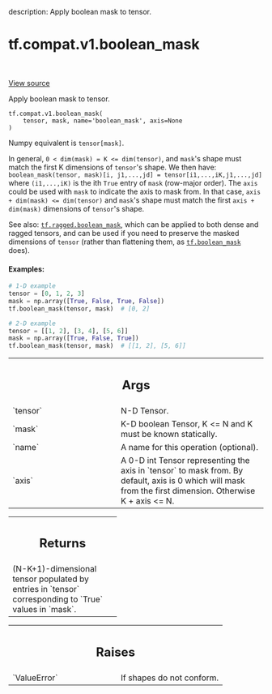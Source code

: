 description: Apply boolean mask to tensor.

<div itemscope itemtype="http://developers.google.com/ReferenceObject">
<meta itemprop="name" content="tf.compat.v1.boolean_mask" />
<meta itemprop="path" content="Stable" />
</div>

# tf.compat.v1.boolean_mask

<!-- Insert buttons and diff -->

<table class="tfo-notebook-buttons tfo-api nocontent" align="left">

</table>

<a target="_blank" class="external" href="/code/stable/tensorflow/python/ops/array_ops.py">View source</a>



Apply boolean mask to tensor.


<pre class="devsite-click-to-copy prettyprint lang-py tfo-signature-link">
<code>tf.compat.v1.boolean_mask(
    tensor, mask, name=&#x27;boolean_mask&#x27;, axis=None
)
</code></pre>



<!-- Placeholder for "Used in" -->

Numpy equivalent is `tensor[mask]`.

In general, `0 < dim(mask) = K <= dim(tensor)`, and `mask`'s shape must match
the first K dimensions of `tensor`'s shape.  We then have:
  `boolean_mask(tensor, mask)[i, j1,...,jd] = tensor[i1,...,iK,j1,...,jd]`
where `(i1,...,iK)` is the ith `True` entry of `mask` (row-major order).
The `axis` could be used with `mask` to indicate the axis to mask from.
In that case, `axis + dim(mask) <= dim(tensor)` and `mask`'s shape must match
the first `axis + dim(mask)` dimensions of `tensor`'s shape.

See also: <a href="../../../tf/ragged/boolean_mask.md"><code>tf.ragged.boolean_mask</code></a>, which can be applied to both dense and
ragged tensors, and can be used if you need to preserve the masked dimensions
of `tensor` (rather than flattening them, as <a href="../../../tf/boolean_mask.md"><code>tf.boolean_mask</code></a> does).

#### Examples:



```python
# 1-D example
tensor = [0, 1, 2, 3]
mask = np.array([True, False, True, False])
tf.boolean_mask(tensor, mask)  # [0, 2]

# 2-D example
tensor = [[1, 2], [3, 4], [5, 6]]
mask = np.array([True, False, True])
tf.boolean_mask(tensor, mask)  # [[1, 2], [5, 6]]
```

<!-- Tabular view -->
 <table class="responsive fixed orange">
<colgroup><col width="214px"><col></colgroup>
<tr><th colspan="2"><h2 class="add-link">Args</h2></th></tr>

<tr>
<td>
`tensor`<a id="tensor"></a>
</td>
<td>
 N-D Tensor.
</td>
</tr><tr>
<td>
`mask`<a id="mask"></a>
</td>
<td>
 K-D boolean Tensor, K <= N and K must be known statically.
</td>
</tr><tr>
<td>
`name`<a id="name"></a>
</td>
<td>
 A name for this operation (optional).
</td>
</tr><tr>
<td>
`axis`<a id="axis"></a>
</td>
<td>
 A 0-D int Tensor representing the axis in `tensor` to mask from. By
default, axis is 0 which will mask from the first dimension. Otherwise K +
axis <= N.
</td>
</tr>
</table>



<!-- Tabular view -->
 <table class="responsive fixed orange">
<colgroup><col width="214px"><col></colgroup>
<tr><th colspan="2"><h2 class="add-link">Returns</h2></th></tr>
<tr class="alt">
<td colspan="2">
(N-K+1)-dimensional tensor populated by entries in `tensor` corresponding
to `True` values in `mask`.
</td>
</tr>

</table>



<!-- Tabular view -->
 <table class="responsive fixed orange">
<colgroup><col width="214px"><col></colgroup>
<tr><th colspan="2"><h2 class="add-link">Raises</h2></th></tr>

<tr>
<td>
`ValueError`<a id="ValueError"></a>
</td>
<td>
 If shapes do not conform.
</td>
</tr>
</table>

